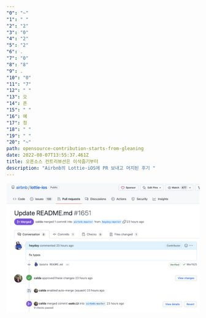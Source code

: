 ```yaml
---
"0": "~"
"1": " "
"2": "2"
"3": "0"
"4": "2"
"5": "2"
"6": .
"7": "0"
"8": "8"
"9": .
"10": "0"
"11": "7"
"12": " "
"13": 오
"14": 픈
"15": " "
"16": 예
"17": 정
"18": " "
"19": " "
"20": "~"
path: opensource-contribution-starts-from-gleaning
date: 2022-08-07T13:55:37.461Z
title: 오픈소스 컨트리뷰션은 이삭줍기부터
description: "Airbnb의 Lottie-iOS에 PR 보내고 머지된 후기 "
---
```


![](../assets/screen-shot-2022-07-18-at-22.58.57.png)